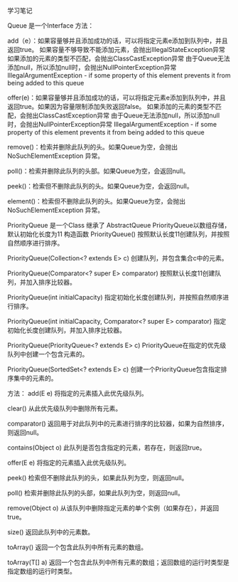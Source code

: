 学习笔记

Queue 是一个Interface
方法： 

add（e）：如果容量够并且添加成功的话，可以将指定元素e添加到队列中，并且返回true。
如果容量不够导致不能添加元素，会抛出IllegalStateException异常
如果添加的元素的类型不匹配，会抛出ClassCastException异常
由于Queue无法添加null，所以添加null时，会抛出NullPointerException异常 
IllegalArgumentException - if some property of this element prevents it from being added to this queue

offer(e)：如果容量够并且添加成功的话，可以将指定元素e添加到队列中，并且返回true。如果因为容量限制添加失败返回false。
如果添加的元素的类型不匹配，会抛出ClassCastException异常
由于Queue无法添加null，所以添加null时，会抛出NullPointerException异常 
IllegalArgumentException - if some property of this element prevents it from being added to this queue

remove()：检索并删除此队列的头。如果Queue为空，会抛出 NoSuchElementException 异常。

poll()：检索并删除此队列的头部。如果Queue为空，会返回null。

peek()：检索但不删除此队列的头。如果Queue为空，会返回null。

element()：检索但不删除此队列的头。如果Queue为空，会抛出 NoSuchElementException 异常。

PriorityQueue 是一个Class 继承了 AbstractQueue 
PriorityQueue以数组存储，默认初始化长度为11
构造函数 
PriorityQueue()
按照默认长度11创建队列，并按照自然顺序进行排序。 

PriorityQueue(Collection<? extends E> c)
创建队列，并包含集合c中的元素。

PriorityQueue(Comparator<? super E> comparator)
按照默认长度11创建队列，并加入排序比较器。

PriorityQueue(int initialCapacity)
指定初始化长度创建队列，并按照自然顺序进行排序。

PriorityQueue(int initialCapacity, Comparator<? super E> comparator)
指定初始化长度创建队列，并加入排序比较器。

PriorityQueue(PriorityQueue<? extends E> c)
PriorityQueue在指定的优先级队列中创建一个包含元素的。

PriorityQueue(SortedSet<? extends E> c)
创建一个PriorityQueue包含指定排序集中的元素的。

方法： 
add(E e)
将指定的元素插入此优先级队列。

clear()
从此优先级队列中删除所有元素。

comparator()
返回用于对此队列中的元素进行排序的比较器，如果为自然排序，则返回null。

contains(Object o)
此队列是否包含指定的元素，若存在，则返回true。

offer(E e)
将指定的元素插入此优先级队列。

peek()
检索但不删除此队列的头，如果此队列为空，则返回null。

poll()
检索并删除此队列的头部，如果此队列为空，则返回null。

remove(Object o)
从该队列中删除指定元素的单个实例（如果存在），并返回true。

size()
返回此队列中的元素数。

toArray()
返回一个包含此队列中所有元素的数组。

toArray(T[] a)
返回一个包含此队列中所有元素的数组；返回数组的运行时类型是指定数组的运行时类型。